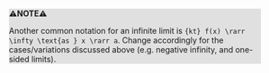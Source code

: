 <div style="margin:2em; background-color: #e0e0e0;">

<strong>⚠️NOTE️️️⚠️</strong>

Another common notation for an infinite limit is `{kt} f(x) \rarr \infty \text{as } x \rarr a`. Change accordingly for the cases/variations discussed above (e.g. negative infinity, and one-sided limits).
</div>

